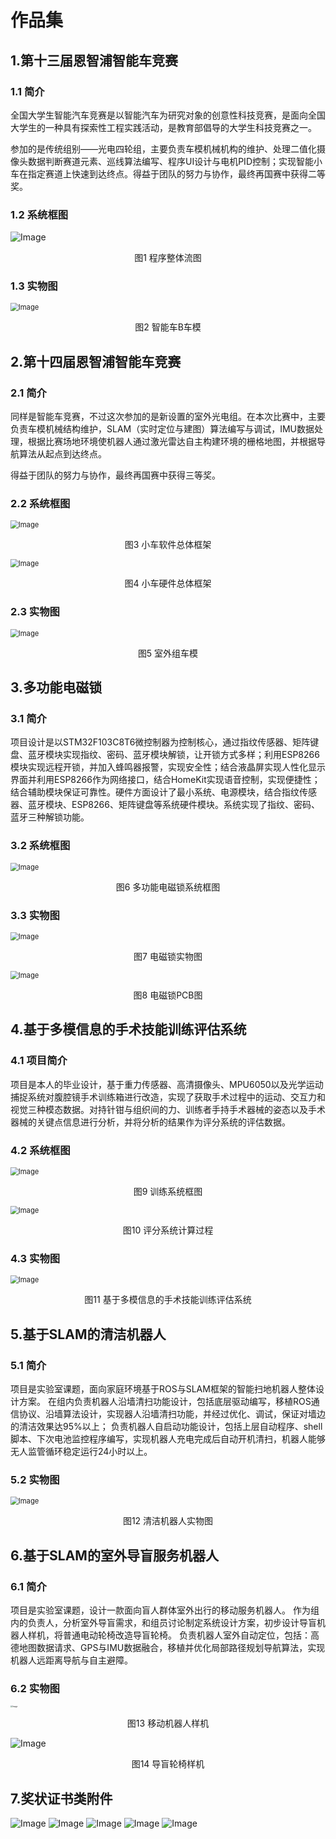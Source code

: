 # 作品集

## 1.第十三届恩智浦智能车竞赛

### 1.1 简介

全国大学生智能汽车竞赛是以智能汽车为研究对象的创意性科技竞赛，是面向全国大学生的一种具有探索性工程实践活动，是教育部倡导的大学生科技竞赛之一。

参加的是传统组别——光电四轮组，主要负责车模机械机构的维护、处理二值化摄像头数据判断赛道元素、巡线算法编写、程序UI设计与电机PID控制；实现智能小车在指定赛道上快速到达终点。得益于团队的努力与协作，最终再国赛中获得二等奖。

### 1.2 系统框图

![Image](./file/P01.png)

<p align="center">图1 程序整体流图</p>

### 1.3 实物图

<img src="./file/P02.png" alt="Image" style="zoom:80%;" />

<p align="center">图2 智能车B车模</p>

## 2.第十四届恩智浦智能车竞赛

### 2.1 简介

同样是智能车竞赛，不过这次参加的是新设置的室外光电组。在本次比赛中，主要负责车模机械结构维护，SLAM（实时定位与建图）算法编写与调试，IMU数据处理，根据比赛场地环境使机器人通过激光雷达自主构建环境的栅格地图，并根据导航算法从起点到达终点。

得益于团队的努力与协作，最终再国赛中获得三等奖。

### 2.2 系统框图

<img src="./file/P03.png" alt="Image" style="zoom: 80%;" />

<p align="center">图3 小车软件总体框架</p>

<img src="./file/P04.png" alt="Image" style="zoom:80%;" />

<p align="center">图4 小车硬件总体框架</p>

### 2.3 实物图

<img src="./file/P05.png" alt="Image" style="zoom:80%;" />

<p align="center">图5 室外组车模</p>

## 3.多功能电磁锁

### 3.1 简介

项目设计是以STM32F103C8T6微控制器为控制核心，通过指纹传感器、矩阵键盘、蓝牙模块实现指纹、密码、蓝牙模块解锁，让开锁方式多样；利用ESP8266模块实现远程开锁，并加入蜂鸣器报警，实现安全性；结合液晶屏实现人性化显示界面并利用ESP8266作为网络接口，结合HomeKit实现语音控制，实现便捷性；结合辅助模块保证可靠性。硬件方面设计了最小系统、电源模块，结合指纹传感器、蓝牙模块、ESP8266、矩阵键盘等系统硬件模块。系统实现了指纹、密码、蓝牙三种解锁功能。

### 3.2 系统框图

<img src="./file/P06.png" alt="Image" style="zoom:80%;" />

<p align="center">图6 多功能电磁锁系统框图</p>

### 3.3 实物图

<img src="./file/P07.png" alt="Image" style="zoom:80%;" />

<p align="center">图7 电磁锁实物图</p>

<img src="./file/P08.png" alt="Image" style="zoom:80%;" />

<p align="center">图8 电磁锁PCB图</p>

## 4.基于多模信息的手术技能训练评估系统

### 4.1 项目简介

项目是本人的毕业设计，基于重力传感器、高清摄像头、MPU6050以及光学运动捕捉系统对腹腔镜手术训练箱进行改造，实现了获取手术过程中的运动、交互力和视觉三种模态数据。对持针钳与组织间的力、训练者手持手术器械的姿态以及手术器械的关键点信息进行分析，并将分析的结果作为评分系统的评估数据。 

### 4.2 系统框图

<img src="./file/P09.png" alt="Image" style="zoom:80%;" />

<p align="center">图9 训练系统框图</p>

<img src="./file/P10.png" alt="Image" style="zoom:80%;" />

<p align="center">图10 评分系统计算过程</p>

### 4.3 实物图

<img src="./file/P11.png" alt="Image" style="zoom:80%;" />

<p align="center">图11 基于多模信息的手术技能训练评估系统</p>

## 5.基于SLAM的清洁机器人

### 5.1 简介

项目是实验室课题，面向家庭环境基于ROS与SLAM框架的智能扫地机器人整体设计方案。
在组内负责机器人沿墙清扫功能设计，包括底层驱动编写，移植ROS通信协议、沿墙算法设计，实现器人沿墙清扫功能，并经过优化、调试，保证对墙边的清洁效果达95%以上；
负责机器人自启动功能设计，包括上层自动程序、shell脚本、下次电池监控程序编写，实现机器人充电完成后自动开机清扫，机器人能够无人监管循环稳定运行24小时以上。 

### 5.2 实物图

<img src="./file/P12.png" alt="Image" style="zoom:80%;" />

<p align="center">图12 清洁机器人实物图</p>

## 6.基于SLAM的室外导盲服务机器人

### 6.1 简介

项目是实验室课题，设计一款面向盲人群体室外出行的移动服务机器人。
作为组内的负责人，分析室外导盲需求，和组员讨论制定系统设计方案，初步设计导盲机器人样机，将普通电动轮椅改造导盲轮椅。
负责机器人室外自动定位，包括：高德地图数据请求、GPS与IMU数据融合，移植并优化局部路径规划导航算法，实现机器人远距离导航与自主避障。 

### 6.2 实物图

<img src="./file/P13.png" alt="Image" style="zoom: 20%;" />

<p align="center">图13 移动机器人样机</p>

<img src="./file/P14.png" alt="Image"  />

<p align="center">图14 导盲轮椅样机</p>

## 7.奖状证书类附件

<img src="./file/P15.png" alt="Image"  />

<img src="./file/P16.png" alt="Image"  />

<img src="./file/P17.png" alt="Image"  />

<img src="./file/P18.png" alt="Image"  />

<img src="./file/P19.png" alt="Image"  />
